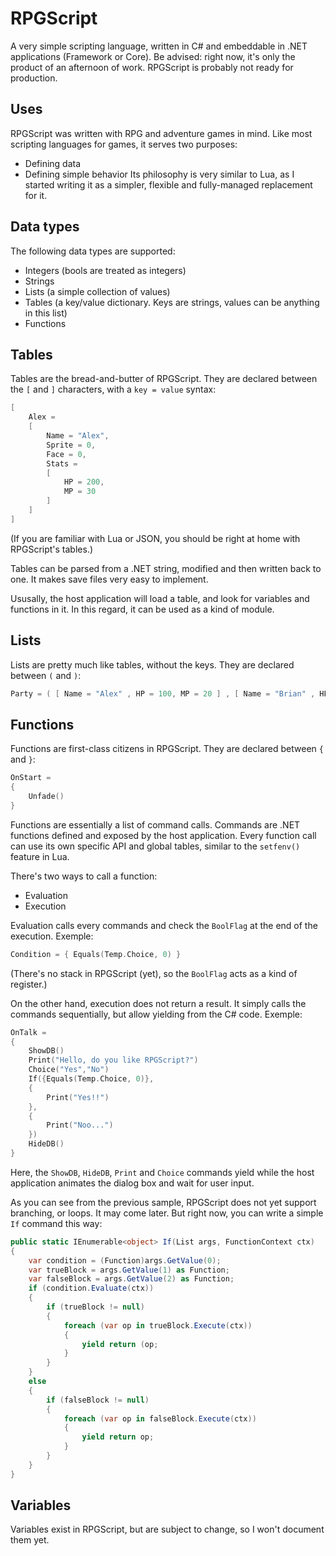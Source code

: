 # RPGScript
A very simple scripting language, written in C# and embeddable in .NET applications (Framework or Core).
Be advised: right now, it's only the product of an afternoon of work. RPGScript is probably not ready for production.

## Uses
RPGScript was written with RPG and adventure games in mind. Like most scripting languages for games, it serves two purposes:
* Defining data
* Defining simple behavior
Its philosophy is very similar to Lua, as I started writing it as a simpler, flexible and fully-managed replacement for it.

## Data types
The following data types are supported:
* Integers (bools are treated as integers)
* Strings
* Lists (a simple collection of values)
* Tables (a key/value dictionary. Keys are strings, values can be anything in this list)
* Functions

## Tables
Tables are the bread-and-butter of RPGScript. They are declared between the `[` and `]` characters, with a `key = value` syntax:
``` C
[
	Alex = 
	[
		Name = "Alex",
		Sprite = 0,
		Face = 0,
		Stats =
		[
			HP = 200,
			MP = 30
		]
	]
]
```
(If you are familiar with Lua or JSON, you should be right at home with RPGScript's tables.)

Tables can be parsed from a .NET string, modified and then written back to one. It makes save files very easy to implement.

Ususally, the host application will load a table, and look for variables and functions in it. In this regard, it can be used as a kind of module.

## Lists
Lists are pretty much like tables, without the keys. They are declared between `(` and `)`:
``` C
Party = ( [ Name = "Alex" , HP = 100, MP = 20 ] , [ Name = "Brian" , HP = 150, MP = 5 ] )
```

## Functions
Functions are first-class citizens in RPGScript. They are declared between `{` and `}`:
``` C
OnStart = 
{
	Unfade()
}
```
Functions are essentially a list of command calls. Commands are .NET functions defined and exposed by the host application.
Every function call can use its own specific API and global tables, similar to the `setfenv()` feature in Lua.

There's two ways to call a function:
* Evaluation
* Execution

Evaluation calls every commands and check the `BoolFlag` at the end of the execution. Exemple:
``` C
Condition = { Equals(Temp.Choice, 0) }
```
(There's no stack in RPGScript (yet), so the `BoolFlag` acts as a kind of register.)

On the other hand, execution does not return a result.
It simply calls the commands sequentially, but allow yielding from the C# code.
Exemple:
``` C
OnTalk = 
{
	ShowDB()
	Print("Hello, do you like RPGScript?")
	Choice("Yes","No")
	If({Equals(Temp.Choice, 0)},
	{
		Print("Yes!!")
	},
	{
		Print("Noo...")
	})
	HideDB()
}
```
Here, the `ShowDB`, `HideDB`, `Print` and `Choice` commands yield while the host application animates the dialog box and wait for user input.

As you can see from the previous sample, RPGScript does not yet support branching, or loops. It may come later.
But right now, you can write a simple `If` command this way:
``` C#
public static IEnumerable<object> If(List args, FunctionContext ctx)
{
	var condition = (Function)args.GetValue(0);
	var trueBlock = args.GetValue(1) as Function;
	var falseBlock = args.GetValue(2) as Function;
	if (condition.Evaluate(ctx))
	{
		if (trueBlock != null)
		{
			foreach (var op in trueBlock.Execute(ctx))
			{
				yield return (op;
			}
		}
	}
	else
	{
		if (falseBlock != null)
		{
			foreach (var op in falseBlock.Execute(ctx))
			{
				yield return op;
			}
		}
	}
}
```

## Variables
Variables exist in RPGScript, but are subject to change, so I won't document them yet.
